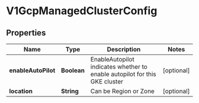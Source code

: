 # V1GcpManagedClusterConfig

## Properties
Name | Type | Description | Notes
------------ | ------------- | ------------- | -------------
**enableAutoPilot** | **Boolean** | EnableAutopilot indicates whether to enable autopilot for this GKE cluster |  [optional]
**location** | **String** | Can be Region or Zone |  [optional]
